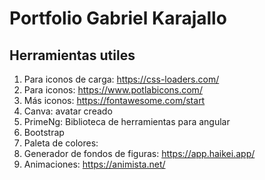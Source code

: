 # Portfolio Gabriel Karajallo

## Herramientas utiles
  1. Para iconos de carga: https://css-loaders.com/ 
  2. Para iconos: https://www.potlabicons.com/
  3. Más iconos: https://fontawesome.com/start
  4. Canva: avatar creado
  5. PrimeNg: Biblioteca de herramientas para angular
  6. Bootstrap
  7. Paleta de colores:
  8. Generador de fondos de figuras: https://app.haikei.app/
  9. Animaciones: https://animista.net/
